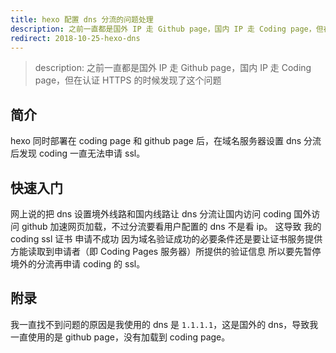 ```yaml
---
title: hexo 配置 dns 分流的问题处理
description: 之前一直都是国外 IP 走 Github page，国内 IP 走 Coding page，但在认证 HTTPS 的时候发现了这个问题
redirect: 2018-10-25-hexo-dns
---
```


> description: 之前一直都是国外 IP 走 Github page，国内 IP 走 Coding page，但在认证 HTTPS 的时候发现了这个问题

## 简介
hexo 同时部署在 coding page 和 github page 后，在域名服务器设置 dns 分流后发现 coding 一直无法申请 ssl。

## 快速入门
网上说的把 dns 设置境外线路和国内线路让 dns 分流让国内访问 coding 国外访问 github 加速网页加载，不过分流要看用户配置的 dns 不是看 ip。
这导致 我的 coding ssl 证书 申请不成功 因为域名验证成功的必要条件还是要让证书服务提供方能读取到申请者（即 Coding Pages 服务器）所提供的验证信息
所以要先暂停境外的分流再申请 coding 的 ssl。

## 附录
我一直找不到问题的原因是我使用的 dns 是 `1.1.1.1`，这是国外的 dns，导致我一直使用的是 github page，没有加载到 coding page。
